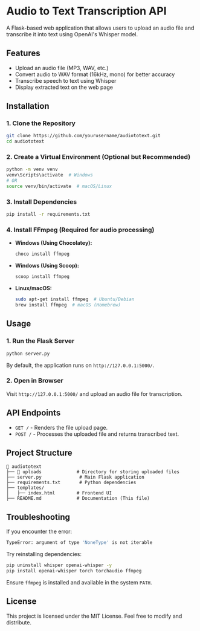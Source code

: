 # Audio to Text Transcription API

A Flask-based web application that allows users to upload an audio file and transcribe it into text using OpenAI's Whisper model.

## Features
- Upload an audio file (MP3, WAV, etc.)
- Convert audio to WAV format (16kHz, mono) for better accuracy
- Transcribe speech to text using Whisper
- Display extracted text on the web page

## Installation
### 1. Clone the Repository
```sh
git clone https://github.com/yourusername/audiototext.git
cd audiototext
```

### 2. Create a Virtual Environment (Optional but Recommended)
```sh
python -m venv venv
venv\Scripts\activate  # Windows
# OR
source venv/bin/activate  # macOS/Linux
```

### 3. Install Dependencies
```sh
pip install -r requirements.txt
```

### 4. Install FFmpeg (Required for audio processing)
- **Windows (Using Chocolatey):**
  ```sh
  choco install ffmpeg
  ```
- **Windows (Using Scoop):**
  ```sh
  scoop install ffmpeg
  ```
- **Linux/macOS:**
  ```sh
  sudo apt-get install ffmpeg  # Ubuntu/Debian
  brew install ffmpeg  # macOS (Homebrew)
  ```

## Usage
### 1. Run the Flask Server
```sh
python server.py
```
By default, the application runs on `http://127.0.0.1:5000/`.

### 2. Open in Browser
Visit `http://127.0.0.1:5000/` and upload an audio file for transcription.

## API Endpoints
- `GET /` - Renders the file upload page.
- `POST /` - Processes the uploaded file and returns transcribed text.

## Project Structure
```
📂 audiototext
├── 📂 uploads             # Directory for storing uploaded files
├── server.py              # Main Flask application
├── requirements.txt       # Python dependencies
├── templates/
│   ├── index.html        # Frontend UI
├── README.md             # Documentation (This file)
```

## Troubleshooting
If you encounter the error:
```sh
TypeError: argument of type 'NoneType' is not iterable
```
Try reinstalling dependencies:
```sh
pip uninstall whisper openai-whisper -y
pip install openai-whisper torch torchaudio ffmpeg
```
Ensure `ffmpeg` is installed and available in the system `PATH`.

## License
This project is licensed under the MIT License. Feel free to modify and distribute.


